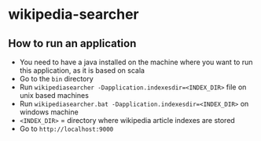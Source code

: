 # wikipedia-searcher

## How to run an application
* You need to have a java installed on the machine where you want to run this application, as it is based on scala
* Go to the `bin` directory
* Run `wikipediasearcher -Dapplication.indexesdir=<INDEX_DIR>` file on unix based machines 
* Run `wikipediasearcher.bat -Dapplication.indexesdir=<INDEX_DIR>` on windows machine
* `<INDEX_DIR>` = directory where wikipedia article indexes are stored
* Go to `http://localhost:9000`

